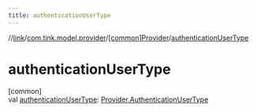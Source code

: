 ```yaml
---
title: authenticationUserType
---
```

//[link](../../../index.html)/[com.tink.model.provider](../index.html)/[[common]Provider](index.html)/[authenticationUserType](authentication-user-type.html)



# authenticationUserType



[common]\
val [authenticationUserType](authentication-user-type.html): [Provider.AuthenticationUserType](-authentication-user-type/index.html)




